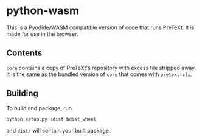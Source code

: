 # python-wasm

This is a Pyodide/WASM compatible version of code that runs PreTeXt. It is made
for use in the browser.

## Contents

`core` contains a copy of PreTeXt's repository with excess file stripped away. It is the same as
the bundled version of `core` that comes with `pretext-cli`.

## Building

To build and package, run

```
python setup.py sdist bdist_wheel
```

and `dist/` will contain your built package.